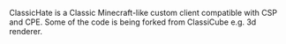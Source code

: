 ClassicHate is a Classic Minecraft-like custom client compatible with CSP and CPE. Some of the code is being forked from ClassiCube e.g. 3d renderer.
